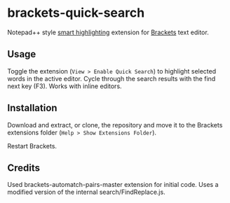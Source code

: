 brackets-quick-search
=====================

Notepad++ style [smart highlighting](http://npp-community.tuxfamily.org/documentation/notepad-user-manual/searching/smart-highighting) extension for [Brackets](http://brackets.io) text editor.

Usage
-----

Toggle the extension (`View > Enable Quick Search`) to highlight selected words in the active editor. Cycle through the search results with the find next key (F3). Works with inline editors.

Installation
------------

Download and extract, or clone, the repository and move it to the Brackets extensions folder (`Help > Show Extensions Folder`).

Restart Brackets.

Credits
-------
Used brackets-automatch-pairs-master extension for initial code. Uses a modified version of the internal search/FindReplace.js.